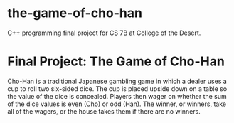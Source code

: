 # the-game-of-cho-han
C++ programming final project for CS 7B at College of the Desert. 
# Final Project: The Game of Cho-Han
Cho-Han is a traditional Japanese gambling game in which a dealer uses a cup to roll two six-sided
dice. The cup is placed upside down on a table so the value of the dice is concealed. Players then wager
on whether the sum of the dice values is even (Cho) or odd (Han). The winner, or winners, take all of
the wagers, or the house takes them if there are no winners.
